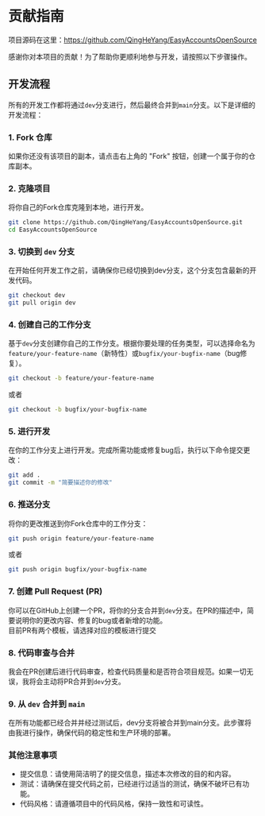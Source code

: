 # 贡献指南

项目源码在这里：https://github.com/QingHeYang/EasyAccountsOpenSource

感谢你对本项目的贡献！为了帮助你更顺利地参与开发，请按照以下步骤操作。

## 开发流程

所有的开发工作都将通过`dev`分支进行，然后最终合并到`main`分支。以下是详细的开发流程：

### 1. **Fork 仓库**
   如果你还没有该项目的副本，请点击右上角的 "Fork" 按钮，创建一个属于你的仓库副本。

### 2. **克隆项目**
   将你自己的Fork仓库克隆到本地，进行开发。
```bash
git clone https://github.com/QingHeYang/EasyAccountsOpenSource.git
cd EasyAccountsOpenSource
```

### 3. 切换到 `dev` 分支
在开始任何开发工作之前，请确保你已经切换到dev分支，这个分支包含最新的开发代码。  
```bash
git checkout dev
git pull origin dev
```

### 4. 创建自己的工作分支
基于`dev`分支创建你自己的工作分支。根据你要处理的任务类型，可以选择命名为`feature/your-feature-name`（新特性）或`bugfix/your-bugfix-name`（bug修复）。  
```bash
git checkout -b feature/your-feature-name
```
或者
```bash
git checkout -b bugfix/your-bugfix-name
```

### 5. 进行开发
在你的工作分支上进行开发。完成所需功能或修复bug后，执行以下命令提交更改：  
```bash
git add .
git commit -m "简要描述你的修改"
```

### 6. 推送分支
将你的更改推送到你Fork仓库中的工作分支：
```bash
git push origin feature/your-feature-name
```
或者
```bash
git push origin bugfix/your-bugfix-name
```

### 7. 创建 Pull Request (PR)
你可以在GitHub上创建一个PR，将你的分支合并到`dev`分支。在PR的描述中，简要说明你的更改内容、修复的bug或者新增的功能。  
目前PR有两个模板，请选择对应的模板进行提交  

### 8. 代码审查与合并
我会在PR创建后进行代码审查，检查代码质量和是否符合项目规范。如果一切无误，我将会主动将PR合并到`dev`分支。  

### 9. 从 `dev` 合并到 `main`
在所有功能都已经合并并经过测试后，dev分支将被合并到main分支。此步骤将由我进行操作，确保代码的稳定性和生产环境的部署。

### 其他注意事项
- 提交信息：请使用简洁明了的提交信息，描述本次修改的目的和内容。
- 测试：请确保在提交代码之前，已经进行过适当的测试，确保不破坏已有功能。
- 代码风格：请遵循项目中的代码风格，保持一致性和可读性。
